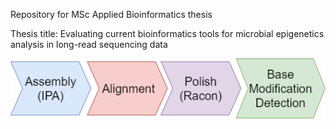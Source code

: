 Repository for MSc Applied Bioinformatics thesis

Thesis title: Evaluating current bioinformatics tools ​for microbial epigenetics analysis​ in long-read sequencing data

![Model](https://github.com/anjatolic/methylBact/blob/main/pb_wf.drawio.png)
